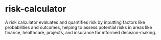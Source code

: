 # risk-calculator
A risk calculator evaluates and quantifies risk by inputting factors like probabilities and outcomes, helping to assess potential risks in areas like finance, healthcare, projects, and insurance for informed decision-making.
